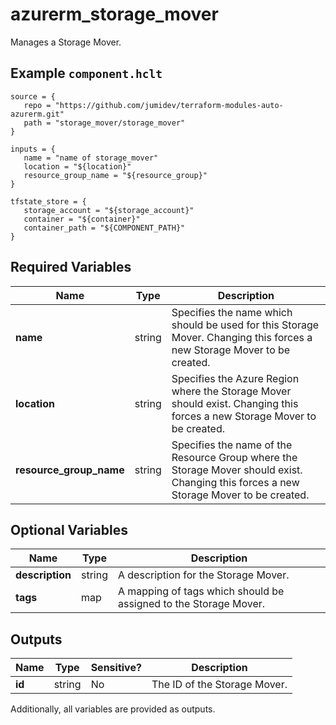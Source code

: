 # azurerm_storage_mover

Manages a Storage Mover.

## Example `component.hclt`

```hcl
source = {
   repo = "https://github.com/jumidev/terraform-modules-auto-azurerm.git"   
   path = "storage_mover/storage_mover"   
}

inputs = {
   name = "name of storage_mover"   
   location = "${location}"   
   resource_group_name = "${resource_group}"   
}

tfstate_store = {
   storage_account = "${storage_account}"   
   container = "${container}"   
   container_path = "${COMPONENT_PATH}"   
}

```

## Required Variables

| Name | Type |  Description |
| ---- | --------- |  ----------- |
| **name** | string |  Specifies the name which should be used for this Storage Mover. Changing this forces a new Storage Mover to be created. | 
| **location** | string |  Specifies the Azure Region where the Storage Mover should exist. Changing this forces a new Storage Mover to be created. | 
| **resource_group_name** | string |  Specifies the name of the Resource Group where the Storage Mover should exist. Changing this forces a new Storage Mover to be created. | 

## Optional Variables

| Name | Type |  Description |
| ---- | --------- |  ----------- |
| **description** | string |  A description for the Storage Mover. | 
| **tags** | map |  A mapping of tags which should be assigned to the Storage Mover. | 



## Outputs

| Name | Type | Sensitive? | Description |
| ---- | ---- | --------- | --------- |
| **id** | string | No  | The ID of the Storage Mover. | 

Additionally, all variables are provided as outputs.
